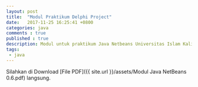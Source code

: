 ```yaml
---
layout: post
title:  "Modul Praktikum Delphi Project"
date:   2017-11-25 16:25:41 +0800
categories: java
comments : true
published : true
description: Modul untuk praktikum Java Netbeans Universitas Islam Kalimantan Muhammad Arsyad Al Banjari Banjarmasin.
tags: 
 - java
---
```

Silahkan di Download [File PDF]({{ site.url }}/assets/Modul Java NetBeans 0.6.pdf) langsung.
